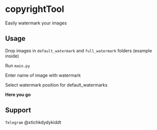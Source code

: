 # copyrightTool
Easily watermark your images

## Usage
Drop images in `default_watermark` and `full_watermark` folders (example inside)

Run `main.py`

Enter name of image with watermark 

Select watermark position for default_watermarks

**Here you go**

## Support
`Telegram` @xtichkdydykiddt
